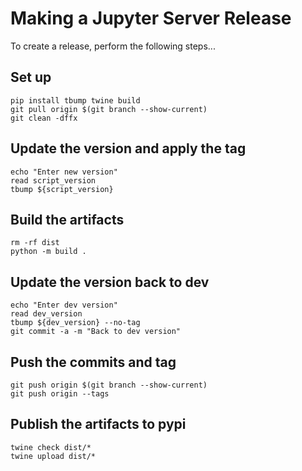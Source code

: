 # Making a Jupyter Server Release
To create a release, perform the following steps...

## Set up
```
pip install tbump twine build
git pull origin $(git branch --show-current)
git clean -dffx
```

## Update the version and apply the tag
```
echo "Enter new version"
read script_version
tbump ${script_version}
```

## Build the artifacts
```
rm -rf dist
python -m build .
```

## Update the version back to dev
```
echo "Enter dev version"
read dev_version
tbump ${dev_version} --no-tag
git commit -a -m "Back to dev version"
```

## Push the commits and tag
```
git push origin $(git branch --show-current)
git push origin --tags
```

## Publish the artifacts to pypi
```
twine check dist/*
twine upload dist/*
```
